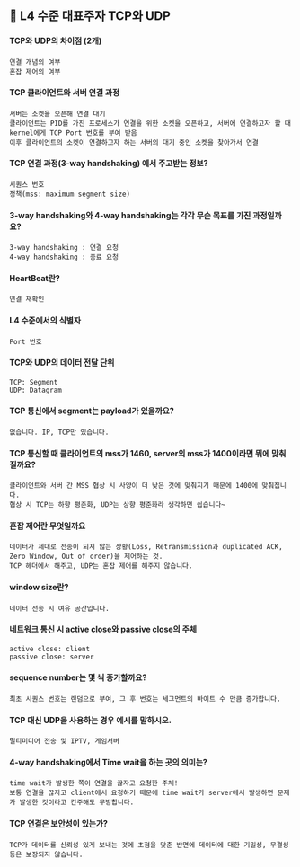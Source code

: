 ## 🤝 L4 수준 대표주자 TCP와 UDP 

####  TCP와 UDP의 차이점 (2개)

    연결 개념의 여부
    혼잡 제어의 여부

#### TCP 클라이언트와 서버 연결 과정

    서버는 소켓을 오픈해 연결 대기
    클라이언트는 PID를 가진 프로세스가 연결을 위한 소켓을 오픈하고, 서버에 연결하고자 할 때 kernel에게 TCP Port 번호를 부여 받음
    이후 클라이언트의 소켓이 연결하고자 하는 서버의 대기 중인 소켓을 찾아가서 연결

#### TCP 연결 과정(3-way handshaking) 에서 주고받는 정보?

    시퀀스 번호
    정책(mss: maximum segment size)

#### 3-way handshaking와 4-way handshaking는 각각 무슨 목표를 가진 과정일까요?

    3-way handshaking : 연결 요청
    4-way handshaking : 종료 요청

#### HeartBeat란?

    연결 재확인

#### L4 수준에서의 식별자

    Port 번호

#### TCP와 UDP의 데이터 전달 단위

    TCP: Segment 
    UDP: Datagram

#### TCP 통신에서 segment는 payload가 있을까요?

    없습니다. IP, TCP만 있습니다.

#### TCP 통신할 때 클라이언트의 mss가 1460, server의 mss가 1400이라면 뭐에 맞춰질까요?

    클라이언트와 서버 간 MSS 협상 시 사양이 더 낮은 것에 맞춰지기 때문에 1400에 맞춰집니다.
    협상 시 TCP는 하향 평준화, UDP는 상향 평준화라 생각하면 쉽습니다~

#### 혼잡 제어란 무엇일까요

    데이터가 제대로 전송이 되지 않는 상황(Loss, Retransmission과 duplicated ACK, Zero Window, Out of order)을 제어하는 것.
    TCP 헤더에서 해주고, UDP는 혼잡 제어를 해주지 않습니다.

#### window size란?

    데이터 전송 시 여유 공간입니다. 

#### 네트워크 통신 시 active close와 passive close의 주체

    active close: client 
    passive close: server

#### sequence number는 몇 씩 증가할까요?

    최초 시퀀스 번호는 랜덤으로 부여, 그 후 번호는 세그먼트의 바이트 수 만큼 증가합니다.

#### TCP 대신 UDP을 사용하는 경우 예시를 말하시오.

    멀티미디어 전송 및 IPTV, 게임서버

#### 4-way handshaking에서 Time wait을 하는 곳의 의미는?

    time wait가 발생한 쪽이 연결을 끊자고 요청한 주체!
    보통 연결을 끊자고 client에서 요청하기 때문에 time wait가 server에서 발생하면 문제가 발생한 것이라고 간주해도 무방합니다.
    
#### TCP 연결은 보안성이 있는가?

    TCP가 데이터를 신뢰성 있게 보내는 것에 초점을 맞춘 반면에 데이터에 대한 기밀성, 무결성 등은 보장되지 않습니다.
